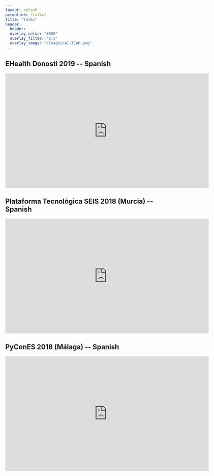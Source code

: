 ```yaml
---
layout: splash
permalink: /talks/
title: "Talks"
header:
  header:
  overlay_color: "#000"
  overlay_filter: "0.5"
  overlay_image: "/images/AI-TEAM.png"
---
```


## EHealth Donosti 2019 -- Spanish

<iframe width="640" height="360" src="https://www.youtube-nocookie.com/embed/isKZt4nEs5Q?controls=0&amp;showinfo=0" frameborder="0" allowfullscreen></iframe>

## Plataforma Tecnológica SEIS 2018 (Murcia) -- Spanish

<iframe width="640" height="360" src="https://www.youtube-nocookie.com/embed/_GM3BgQamCM?controls=0&amp;showinfo=0" frameborder="0" allowfullscreen></iframe>

## PyConES 2018 (Málaga) -- Spanish

<iframe width="640" height="360" src="https://www.youtube-nocookie.com/embed/19BWyccwIjM?controls=0&amp;showinfo=0" frameborder="0" allowfullscreen></iframe>

